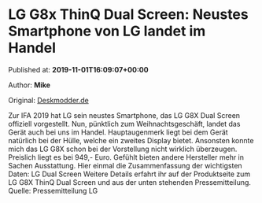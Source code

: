
# LG G8x ThinQ Dual Screen: Neustes Smartphone von LG landet im Handel

Published at: **2019-11-01T16:09:07+00:00**

Author: **Mike**

Original: [Deskmodder.de](https://www.deskmodder.de/blog/2019/11/01/lg-g8x-thinq-dual-screen-neustes-smartphone-von-lg-landet-im-handel/)

Zur IFA 2019 hat LG sein neustes Smartphone, das LG G8X Dual Screen offiziell vorgestellt. Nun, pünktlich zum Weihnachtsgeschäft, landet das Gerät auch bei uns im Handel. Hauptaugenmerk liegt bei dem Gerät natürlich bei der Hülle, welche ein zweites Display bietet.
Ansonsten konnte mich das LG G8X schon bei der Vorstellung nicht wirklich überzeugen. Preislich liegt es bei 949,- Euro. Gefühlt bieten andere Hersteller mehr in Sachen Ausstattung. Hier einmal die Zusammenfassung der wichtigsten Daten:
LG Dual Screen
Weitere Details erfahrt ihr auf der Produktseite zum LG G8X ThinQ Dual Screen und aus der unten stehenden Pressemitteilung.
Quelle: Pressemitteilung LG
